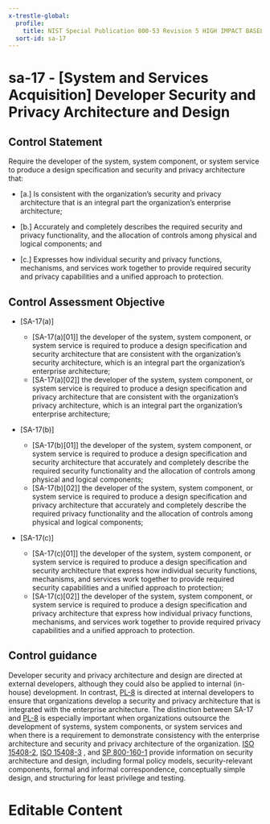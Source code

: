 ```yaml
---
x-trestle-global:
  profile:
    title: NIST Special Publication 800-53 Revision 5 HIGH IMPACT BASELINE
  sort-id: sa-17
---
```


# sa-17 - \[System and Services Acquisition\] Developer Security and Privacy Architecture and Design

## Control Statement

Require the developer of the system, system component, or system service to produce a design specification and security and privacy architecture that:

- \[a.\] Is consistent with the organization’s security and privacy architecture that is an integral part the organization’s enterprise architecture;

- \[b.\] Accurately and completely describes the required security and privacy functionality, and the allocation of controls among physical and logical components; and

- \[c.\] Expresses how individual security and privacy functions, mechanisms, and services work together to provide required security and privacy capabilities and a unified approach to protection.

## Control Assessment Objective

- \[SA-17(a)\]

  - \[SA-17(a)[01]\] the developer of the system, system component, or system service is required to produce a design specification and security architecture that are consistent with the organization’s security architecture, which is an integral part the organization’s enterprise architecture;
  - \[SA-17(a)[02]\] the developer of the system, system component, or system service is required to produce a design specification and privacy architecture that are consistent with the organization’s privacy architecture, which is an integral part the organization’s enterprise architecture;

- \[SA-17(b)\]

  - \[SA-17(b)[01]\] the developer of the system, system component, or system service is required to produce a design specification and security architecture that accurately and completely describe the required security functionality and the allocation of controls among physical and logical components;
  - \[SA-17(b)[02]\] the developer of the system, system component, or system service is required to produce a design specification and privacy architecture that accurately and completely describe the required privacy functionality and the allocation of controls among physical and logical components;

- \[SA-17(c)\]

  - \[SA-17(c)[01]\] the developer of the system, system component, or system service is required to produce a design specification and security architecture that express how individual security functions, mechanisms, and services work together to provide required security capabilities and a unified approach to protection;
  - \[SA-17(c)[02]\] the developer of the system, system component, or system service is required to produce a design specification and privacy architecture that express how individual privacy functions, mechanisms, and services work together to provide required privacy capabilities and a unified approach to protection.

## Control guidance

Developer security and privacy architecture and design are directed at external developers, although they could also be applied to internal (in-house) development. In contrast, [PL-8](#pl-8) is directed at internal developers to ensure that organizations develop a security and privacy architecture that is integrated with the enterprise architecture. The distinction between SA-17 and [PL-8](#pl-8) is especially important when organizations outsource the development of systems, system components, or system services and when there is a requirement to demonstrate consistency with the enterprise architecture and security and privacy architecture of the organization. [ISO 15408-2](#87087451-2af5-43d4-88c1-d66ad850f614), [ISO 15408-3](#4452efc0-e79e-47b8-aa30-b54f3ef61c2f) , and [SP 800-160-1](#e3cc0520-a366-4fc9-abc2-5272db7e3564) provide information on security architecture and design, including formal policy models, security-relevant components, formal and informal correspondence, conceptually simple design, and structuring for least privilege and testing.

# Editable Content

<!-- Make additions and edits below -->
<!-- The above represents the contents of the control as received by the profile, prior to additions. -->
<!-- If the profile makes additions to the control, they will appear below. -->
<!-- The above markdown may not be edited but you may edit the content below, and/or introduce new additions to be made by the profile. -->
<!-- If there is a yaml header at the top, parameter values may be edited. Use --set-parameters to incorporate the changes during assembly. -->
<!-- The content here will then replace what is in the profile for this control, after running profile-assemble. -->
<!-- The current profile has no added parts for this control, but you may add new ones here. -->
<!-- Each addition must have a heading either of the form ## Control my_addition_name -->
<!-- or ## Part a. (where the a. refers to one of the control statement labels.) -->
<!-- "## Control" parts are new parts added after the statement part. -->
<!-- "## Part" parts are new parts added into the top-level statement part with that label. -->
<!-- Subparts may be added with nested hash levels of the form ### My Subpart Name -->
<!-- underneath the parent ## Control or ## Part being added -->
<!-- See https://oscal-compass.github.io/compliance-trestle/tutorials/ssp_profile_catalog_authoring/ssp_profile_catalog_authoring for guidance. -->
